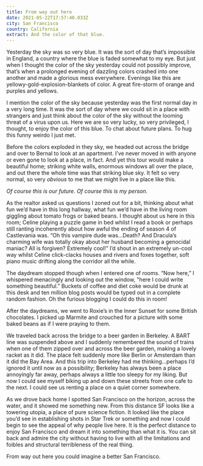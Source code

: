 ```yaml
---
title: From way out here
date: 2021-05-22T17:57:40.033Z
city: San Francisco
country: California
extract: And the color of that blue.
---
```

Yesterday the sky was so very blue. It was the sort of day that’s impossible in England, a country where the blue is faded somewhat to my eye. But just when I thought the color of the sky yesterday could not possibly improve, that’s when a prolonged evening of dazzling colors crashed into one another and made a glorious mess everywhere. Evenings like this are yellowy-gold-explosion-blankets of color. A great fire-storm of orange and purples and yellows. 

I mention the color of the sky because yesterday was the first normal day in a very long time. It was the sort of day where we could sit in a place with strangers and just think about the color of the sky without the looming threat of a virus upon us. Here we are so very lucky, so very privileged, I thought, to enjoy the color of this blue. To chat about future plans. To hug this funny weirdo I just met.

Before the colors exploded in they sky, we headed out across the bridge and over to Bernal to look at an apartment. I’ve never moved in with anyone or even gone to look at a place, in fact. And yet this tour would make a beautiful home; striking white walls, enormous windows all over the place, and out there the whole time was that striking blue sky. It felt so very normal, so very *obvious* to me that we might live in a place like this. 

*Of course this is our future. Of course this is my person.*

As the realtor asked us questions I zoned out for a bit, thinking about what fun we’d have in this long hallway, what fun we’d have in the living room giggling about tomato frogs or baked beans. I thought about us here in this room; Celine playing a puzzle game in bed whilst I read a book or perhaps still ranting incoherently about how awful the ending of season 4 of Castlevania was. “Oh this vampire dude was...Death? And Dracula’s charming wife was totally okay about her husband becoming a genocidal maniac? All is forgiven? Extremely cool!” I’d shout in an extremely un-cool way whilst Celine click-clacks houses and rivers and foxes together, soft piano music drifting along the corridor all the while.

The daydream stopped though when I entered one of rooms. “Now here,” I whispered menacingly and looking out the window, "here I could write something beautiful.” Buckets of coffee and diet coke would be drunk at this desk and ten million blog posts would be typed out in a complete random fashion. Oh the furious blogging I could do this in room!

After the daydreams, we went to Roxie’s in the Inner Sunset for some British chocolates. I picked up Marmite and crouched for a picture with some baked beans as if I were praying to them.

We traveled back across the bridge to a beer garden in Berkeley. A BART line was suspended above and I suddenly remembered the sound of trains when one of them zipped over and across the beer garden, making a lovely racket as it did. The place felt suddenly more like Berlin or Amsterdam than it did the Bay Area. And this trip into Berkeley had me thinking...perhaps I’d ignored it until now as a possibility; Berkeley has always been a place annoyingly far away, perhaps always a little too sleepy for my liking. But now I could see myself biking up and down these streets from one cafe to the next. I could see us renting a place on a quiet corner somewhere. 

As we drove back home I spotted San Francisco on the horizon, across the water, and it showed me something new. From this distance SF looks like a towering utopia, a place of pure science fiction. It looked like the place you’d see in establishing shots in Star Trek or something and now I could begin to see the appeal of why people live here. It is the perfect distance to enjoy San Francisco and dream it into something than what it is. You can sit back and admire the city without having to live with all the limitations and foibles and structural terribleness of the real thing. 

From way out here you could imagine a better San Francisco.